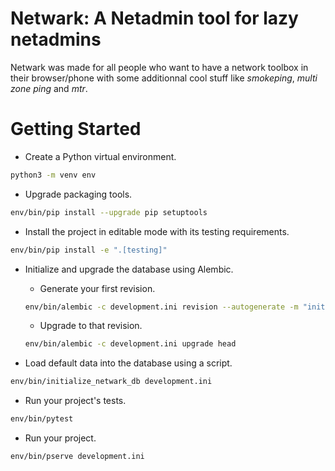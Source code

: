 # Netwark: A Netadmin tool for lazy netadmins
Netwark was made for all people who want to have a network toolbox in their browser/phone with some additionnal cool stuff like _smokeping_, _multi zone ping_ and _mtr_.

# Getting Started
- Create a Python virtual environment.
```bash
python3 -m venv env
```

- Upgrade packaging tools.
```bash
env/bin/pip install --upgrade pip setuptools
```

- Install the project in editable mode with its testing requirements.
```bash
env/bin/pip install -e ".[testing]"
```

- Initialize and upgrade the database using Alembic.
    - Generate your first revision.
    ```bash
    env/bin/alembic -c development.ini revision --autogenerate -m "init"
    ```

    - Upgrade to that revision.
    ```bash
    env/bin/alembic -c development.ini upgrade head
    ```

- Load default data into the database using a script.
```bash
env/bin/initialize_netwark_db development.ini
```

- Run your project's tests.
```bash
env/bin/pytest
```

- Run your project.
```bash
env/bin/pserve development.ini
```